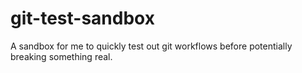 # git-test-sandbox

A sandbox for me to quickly test out git workflows before potentially breaking something real.
